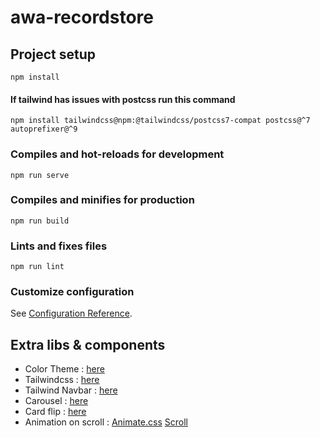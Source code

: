 # awa-recordstore

## Project setup
```
npm install
```
#### If tailwind has issues with postcss run this command
```
npm install tailwindcss@npm:@tailwindcss/postcss7-compat postcss@^7 autoprefixer@^9
```

### Compiles and hot-reloads for development
```
npm run serve
```

### Compiles and minifies for production
```
npm run build
```

### Lints and fixes files
```
npm run lint
```

### Customize configuration
See [Configuration Reference](https://cli.vuejs.org/config/).

## Extra libs & components
- Color Theme : [here](https://colorhunt.co/palette/1b262c0f4c753282b8bbe1fa)
- Tailwindcss : [here](https://tailwindcss.com/)
- Tailwind Navbar : [here](https://tailwindui.com/components/application-ui/navigation/navbars)
- Carousel : [here](https://splidejs.com/)
- Card flip : [here](https://dev.to/michaelburrows/how-to-create-an-animated-flip-card-with-css-3d-transforms-4ckj)
- Animation on scroll : [Animate.css](https://animate.style/) [Scroll](https://alvarotrigo.com/blog/css-animations-scroll/)

